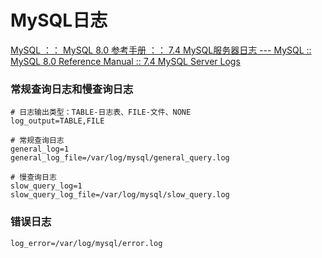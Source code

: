 # MySQL日志

[MySQL ：： MySQL 8.0 参考手册 ：： 7.4 MySQL服务器日志 --- MySQL :: MySQL 8.0 Reference Manual :: 7.4 MySQL Server Logs](https://dev.mysql.com/doc/refman/8.0/en/server-logs.html)

### 常规查询日志和慢查询日志

```properties
# 日志输出类型：TABLE-日志表、FILE-文件、NONE
log_output=TABLE,FILE

# 常规查询日志
general_log=1
general_log_file=/var/log/mysql/general_query.log

# 慢查询日志
slow_query_log=1
slow_query_log_file=/var/log/mysql/slow_query.log
```

### 错误日志

```properties
log_error=/var/log/mysql/error.log
```

